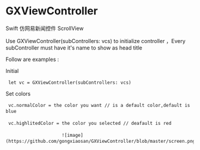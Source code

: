 # GXViewController
Swift 仿网易新闻控件 ScrollView

Use GXViewController(subControllers: vcs)  to  initialize controller ，Every subController must have it's name to show as head title

Follow are examples :

Initial

     let vc = GXViewController(subControllers: vcs)
  
Set colors

     vc.normalColor = the color you want // is a default color,default is blue
  
     vc.highlitedColor = the color you selected // deafault is red

                         ![image](https://github.com/gongxiaosan/GXViewController/blob/master/screen.png)
